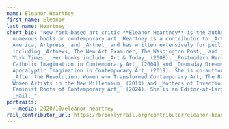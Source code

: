 ```yaml
---
name: Eleanor Heartney
first_name: Eleanor
last_name: Heartney
short_bio: "New York-based art critic **Eleanor Heartney** is the author of
  numerous books on contemporary art. Heartney is a contributor to _Art in
  America, Artpress_ and _Artnet_ and has written extensively for publications
  including _Artnews, The New Art Examiner, The Washington Post,_ and _The New
  York Times._ Her books include _Art & Today_ (2008), _Postmodern Heretics: The
  Catholic Imagination in Contemporary Art_ (2004) and _Doomsday Dreams: The
  Apocalyptic Imagination in Contemporary Art_ (2019). She is co-author of
  _After the Revolution: Women who Transformed Contemporary Art, The Reckoning:
  Women Artists in the New Millennium_ (2013) and _Mothers of Invention: The
  Feminist Roots of Contemporary Art_  (2024). She is an Editor-at-Large for the
  _Rail._"
portraits:
  - media: 2020/10/eleanor-heartney
rail_contributor_url: https://brooklynrail.org/contributor/eleanor-heartney
---
```

